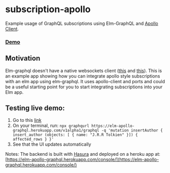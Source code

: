 # subscription-apollo

Example usage of GraphQL subscriptions using Elm-GraphQL and [Apollo Client](https://github.com/apollographql/apollo-client).

### [Demo](https://elm-apollo-subscriptions.now.sh/) 

## Motivation

  Elm-graphql doesn't have a native websockets client ([this](https://github.com/dillonkearns/elm-graphql/issues/70#issue-354938870) and [this](https://github.com/dillonkearns/elm-graphql/issues/43)). This is an example app showing how you can integrate apollo style subscriptions with an elm app using elm-graphql. It uses apollo-client and ports and could be a useful starting point for you to start integrating subscriptions into your Elm app.

## Testing live demo:
1. Go to this [link](https://elm-apollo-subscriptions.now.sh/)
2. On your terminal, run: `npx graphqurl https://elm-apollo-graphql.herokuapp.com/v1alpha1/graphql -q 'mutation insertAuthor { insert_author (objects: [ { name: "J.R.R Tolkien" }]) { affected_rows } }'`
3. See that the UI updates automatically

Notes: The backend is built with [Hasura](https://github.com/hasura/graphql-engine) and deployed on a heroku app at: [https://elm-apollo-graphql.herokuapp.com/console/](https://elm-apollo-graphql.herokuapp.com/console/)

